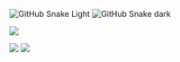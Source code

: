 ![GitHub Snake Light](../../raw/output/github-contribution-grid-snake-light.svg#gh-light-mode-only)
![GitHub Snake dark](../../raw/output/github-contribution-grid-snake.svg#gh-dark-mode-only)

![](http://github-profile-summary-cards.vercel.app/api/cards/profile-details?username=bijoyknath999&theme=tokyonight)

![](http://github-profile-summary-cards.vercel.app/api/cards/repos-per-language?username=bijoyknath999&theme=tokyonight)
![](http://github-profile-summary-cards.vercel.app/api/cards/stats?username=bijoyknath999&theme=tokyonight)
